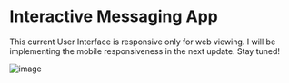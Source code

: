 # Interactive Messaging App

This current User Interface is responsive only for web viewing. I will be implementing the mobile responsiveness in the next update. Stay tuned!

![image](https://github.com/devJennyy/messaging-app/assets/135243946/dc8a126e-6853-4948-93b0-5a198b42dbb1)

